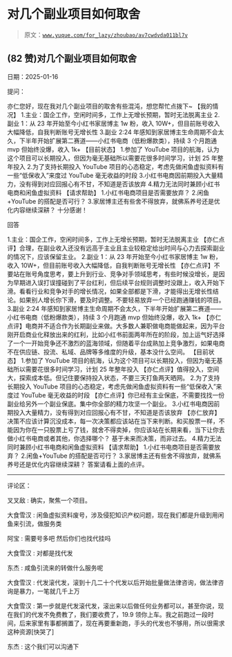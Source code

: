 # 对几个副业项目如何取舍

> 原文：[`www.yuque.com/for_lazy/zhoubao/av7cwdvda011bl7v`](https://www.yuque.com/for_lazy/zhoubao/av7cwdvda011bl7v)

## (82 赞)对几个副业项目如何取舍

日期：2025-01-16

提问：

亦仁您好，现在我对几个副业项目的取舍有些混沌，想您帮忙点拨下~ 【我的情况】 1.主业：国企工作，空闲时间多，工作上无增长预期，暂时无法脱离主业
2.副业 1：从 23 年开始至今小红书家居博主 1w 粉，收入 10W+，但目前账号收入大幅降低，自我判断账号无增长性
3.副业 2:24 年感知到家居博主生命周期不会太久，下半年开始扩展第二赛道——小红书电商（低粉爆款类），持续 3 个月跑通 mvp 但始终没爆，收入 1k+
【目前状态】 1.参加了 YouTube 项目的航海，认为这个项目可以长期投入，但因为毫无基础所以需要花很多时间学习，计划 25 年整年投入
2.为了支持长期投入 YouTube 项目的心态稳定，考虑先做闲鱼虚拟资料有一些“低保收入”来度过 YouTube 毫无收益的时段
3.小红书电商因前期投入大量精力，没有得到对应回报心有不甘，不知道是否该放弃 4.精力无法同时兼顾小红书电商和闲鱼虚拟资料 【请求帮助】
1.小红书电商项目是否需要放弃？ 2.闲鱼+YouTube 的搭配是否可行？ 3.家居博主还有些舍不得放弃，就佛系养号还是优化内容继续深耕？ 十分感谢！

回答

1.主业：国企工作，空闲时间多，工作上无增长预期，暂时无法脱离主业
【亦仁点评】合理，在副业收入还没有远高于主业且主业较稳定给出时间与心力去探索副业的情况下，应该保留主业。
2.副业 1：从 23 年开始至今小红书家居博主 1w 粉，收入 10W+，但目前账号收入大幅降低，自我判断账号无增长性
【亦仁点评】不要站在账号角度思考，要上升到行业、竞争对手领域思考，有些时候没增长，是因为早期进入误打误撞碰到了平台红利，但后续平台规则调整时没跟上，收入开始下滑。看看行业和竞争对手的增长情况，如果全部都是下滑，才能得出无增长性结论。如果别人增长你下滑，要及时调整。不要轻易放弃一个已经跑通赚钱的项目。
3.副业 2:24 年感知到家居博主生命周期不会太久，下半年开始扩展第二赛道——小红书电商（低粉爆款类），持续 3 个月跑通 mvp 但始终没爆，收入 1k+
【亦仁点评】电商并不适合作为长期副业来做。大多数人兼职做电商能做起来，因为平台刚开启商业化释放出来的红利，比如小红书前面两年所在的阶段，加上运气好选择了一个一开始竞争还不激烈的蓝海领域，但随着平台成熟加上竞争激烈，如果电商不在供应链、投流、私域、品牌等多维度的升级，基本没什么空间。
【目前状态】 1.参加了 YouTube 项目的航海，认为这个项目可以长期投入，但因为毫无基础所以需要花很多时间学习，计划 25 年整年投入
【亦仁点评】值得投入，空间大，探索成本低。但记住要保持投入状态，不要三天打鱼两天晒网。
2.为了支持长期投入 YouTube 项目的心态稳定，考虑先做闲鱼虚拟资料有一些“低保收入”来度过 YouTube 毫无收益的时段
【亦仁点评】你已经有主业保底，不需要找找一份副业给另外一个副业保底。集中你全部的精力攻坚一个副业。
3.小红书电商因前期投入大量精力，没有得到对应回报心有不甘，不知道是否该放弃
【亦仁放弃】决策不应该计算沉没成本，每一次决策都应该站在当下来判断。和买股票一样，不能因为你在一只股票上亏了钱，就舍不得卖掉，你应该站在长期来看，当下让你去做小红书电商或者其他，你选择哪个？
基于未来而决策，而非过去。 4.精力无法同时兼顾小红书电商和闲鱼虚拟资料 【请求帮助】 1.小红书电商项目是否需要放弃？
2.闲鱼+YouTube 的搭配是否可行？ 3.家居博主还有些舍不得放弃，就佛系养号还是优化内容继续深耕？ 答案请看上面的点评。

* * *

评论区：

叉叉敌 : 确实，聚焦一个项目。

大食雪汉 : 闲鱼虚拟资料废号，涉及侵犯知识产权问题，现在我们都是升级到用闲鱼来引流，做服务类

阿宝 : 需要号多吧 然后你们也找代挂吗

大食雪汉 : 对都是找代发

东杰 : 咸鱼引流来的转做什么服务呢

大食雪汉 : 代发滚代发，滚到十几二十个代发以后开始批量做法律咨询，做法律咨询是暴力，一笔就几千上万

大食雪汉 : 第一步就是代发滚代发，滚出来以后做任何业务都可以，甚至你说，现在我们的代发不免费教了，我们要收费了，19.9 领你上车。我之前跑过一段时间，后来家里有事都搁置了，现在再要重新跑，手头的代发也不够用，所以很需求这种资源[快哭了]

东杰 : 这个我们可以沟通下